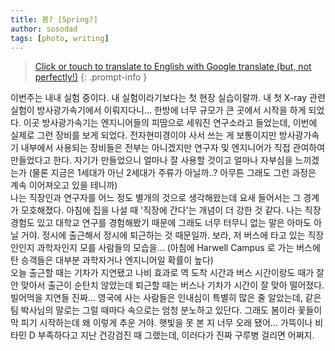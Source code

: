 ```yaml
---
title: 봄? [Spring?]
author: sosodad
tags: [photo, writing]
---
```


> [Click or touch to translate to English with Google translate (but, not perfectly!)](https://jinseuk56-github-io.translate.goog/posts/0003/?_x_tr_sl=ko&_x_tr_tl=en&_x_tr_hl=ko&_x_tr_pto=wapp)
{: .prompt-info }


<!-- <div class="grid-container">
  <div class="grid grid--p-1">
    <div class="cell cell--6"><a href="">
  <div class="card card--clickable">
    <div class="card__image">
      <img class="image" src="https://onedrive.live.com/embed?resid=F96DE3EAE83811FB%2183177&authkey=%21ABM1Y4eW2czmQuU&height=1024"/>
    </div>
  </div>
</a></div>
    <div class="cell cell--6"><a href="">
  <div class="card card--clickable">
    <div class="card__image">
      <img class="image" src="https://onedrive.live.com/embed?resid=F96DE3EAE83811FB%2183171&authkey=%21ANIoof97aINR5z0&height=1024"/>
    </div>
  </div>
</a></div>
    <div class="cell cell--6"><a href="">
  <div class="card card--clickable">
    <div class="card__image">
      <img class="image" src="https://onedrive.live.com/embed?resid=F96DE3EAE83811FB%2183175&authkey=%21ACdV3oTo9O9Vfng&height=1024"/>
    </div>
  </div>
</a></div>
    <div class="cell cell--6"><a href="">
  <div class="card card--clickable">
    <div class="card__image">
      <img class="image" src="https://onedrive.live.com/embed?resid=F96DE3EAE83811FB%2183174&authkey=%21ANvYaYcvzyWRWBw&height=1024"/>
    </div>
  </div>
</a></div>
  </div>
</div> -->

이번주는 내내 실험 중이다. 내 실험이라기보다는 첫 현장 실습이랄까. 내 첫 X-ray 관련 실험이 방사광가속기에서 이뤄지다니... 한방에 너무 규모가 큰 곳에서 시작을 하게 되었다. 이곳 방사광가속기는 엔지니어들의 피땀으로 세워진 연구소라고 들었는데, 이번에 실제로 그런 장비를 보게 되었다. 전자현미경이야 사서 쓰는 게 보통이지만 방사광가속기 내부에서 사용되는 장비들은 전부는 아니겠지만 연구자 및 엔지니어가 직접 관여하여 만들었다고 한다. 자기가 만들었으니 얼마나 잘 사용할 것이고 얼마나 자부심을 느끼겠는가 (물론 지금은 1세대가 아닌 2세대가 주류가 아닐까..? 아무튼 그래도 그런 과정은 계속 이어져오고 있을 테니까)  
나는 직장인과 연구자를 어느 정도 별개의 것으로 생각해왔는데 요새 들어서는 그 경계가 모호해졌다. 아침에 집을 나설 때 '직장에 간다'는 개념이 더 강한 것 같다. 나는 직장 경험도 있고 대학교 연구를 경험해봤기 때문에 그래도 너무 터무니 없는 말은 아마도 아닐 거야. 정시에 출근해서 정시에 퇴근하는 것 때문일까. 보라, 저 버스에 타고 있는 직장인인지 과학자인지 모를 사람들의 모습을... (아침에 Harwell Campus 로 가는 버스에 탄 승객들은 대부분 과학자거나 엔지니어일 확률이 높다)  
오늘 출근할 때는 기차가 지연됐고 나비 효과로 역 도착 시간과 버스 시간이랑도 때가 잘 안 맞아서 출근이 순탄치 않았는데 퇴근할 때는 버스나 기차가 시간이 잘 맞아 떨어졌다. 빌어먹을 지연들 진짜... 영국에 사는 사람들은 인내심이 특별히 많은 줄 알았는데, 같은 팀 박사님의 말로는 그럴 때마다 속으로는 엄청 분노하고 있단다. 그래도 봄이라 꽃들이 막 피기 시작하는데 왜 이렇게 추운 거야. 햇빛을 못 본 지 너무 오래 됐어... 가뜩이나 비타민 D 부족하다고 지난 건강검진 때 그랬는데, 이러다가 진짜 구루병 걸리면 어쩌지.